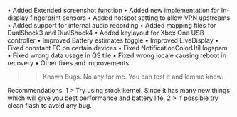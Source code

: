 





• Added Extended screenshot function
• Added new implementation for In-display fingerprint sensors
• Added hotspot setting to allow VPN upstreams
• Added support for internal audio recording
• Added mapping files for DualShock3 and DualShock4
• Added keylayout for Xbox One USB controller
• Improved Battery estimates toggle
• Improved LiveDisplay
• Fixed constant FC on certain devices
• Fixed NotificationColorUtil logspam
• Fixed wrong data usage in QS tile
• Fixed wrong locale causing reboot in recovery
• Other fixes and improvements

>> Known Bugs.
No any for me. You can test it and lemme know.

Recommendations:
1 > Try using stock kernel. Since it has many new things which will give you best performance and battery life.
2 > If possible try clean flash to avoid any bug.

